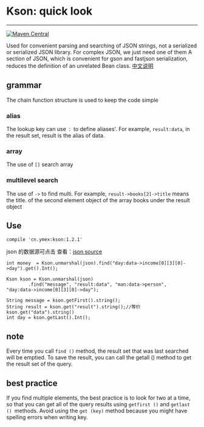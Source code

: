 # Kson: quick look 
--------------------------

[ ![Maven Central](https://api.bintray.com/packages/ymex/maven/kson/images/download.svg) ](https://bintray.com/ymex/maven/kson/_latestVersion)

Used for convenient parsing and searching of JSON strings, not a serialized or serialized JSON library. For complex JSON, we just need one of them
A section of JSON, which is convenient for gson and fastjson serialization, reduces the definition of an unrelated Bean class.
[中文说明](https://github.com/ymex/kson/blob/master/README-zh.md)
## grammar

The chain function structure is used to keep the code simple

### alias

The lookup key can use `：` to define aliases'. For example, `result:data`, in the result set, result is the alias of data.

### array

The use of `[]` search array

### multilevel search

The use of `->` to find multi.
For example, `result->books[2]->title` means the title. of the second element object of the array books under the result object

## Use
```
compile 'cn.ymex:kson:1.2.1'
```
json 的数据源可点击 查看：[json source ](https://github.com/ymex/kson/blob/master/app/src/main/assets/complex.json)

```
int money  = Kson.unmarshal(json).find("day:data->income[0][3][0]->day").get().Int();

Kson kson = Kson.unmarshal(json)
        .find("message", "result:data", "man:data->person",  "day:data->income[0][3][0]->day");

String message = kson.getFirst().string();
String result = kson.get("result").string();//等价 kson.get("data").string()
int day = kson.getLast().Int();
```

## note
Every time you call `find ()` method, the result set that was last searched will be emptied. To save the result, you can call the getall () method to get the result set of the query.

## best practice

If you find multiple elements, the best practice is to look for two at a time, so that you can get all of the query results using `getfirst ()` and `getlast () `methods.
Avoid using the `get (key)` method because you might have spelling errors when writing key.
